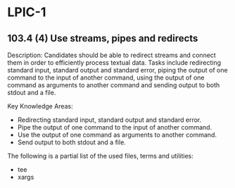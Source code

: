 # LPIC-1

## 103.4 (4) Use streams, pipes and redirects

Description: Candidates should be able to redirect streams and connect them in order to efficiently process textual data. Tasks include redirecting standard input, standard output and standard error, piping the output of one command to the input of another command, using the output of one command as arguments to another command and sending output to both stdout and a file.

Key Knowledge Areas:

 * Redirecting standard input, standard output and standard error.
 * Pipe the output of one command to the input of another command.
 * Use the output of one command as arguments to another command.
 * Send output to both stdout and a file.

The following is a partial list of the used files, terms and utilities:

 * tee
 * xargs

